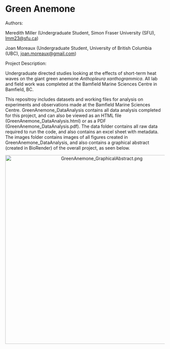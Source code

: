 # Green Anemone

Authors: 

Meredith Miller (Undergraduate Student, Simon Fraser University (SFU), lmm23@sfu.ca)

Joan Moreaux (Undergraduate Student, University of British Columbia (UBC), joan.moreaux@gmail.com)

Project Description:

Undergraduate directed studies looking at the effects of short-term heat waves on the giant green anemone *Anthopleura xanthogrammica*. All lab and field work was completed at the Bamfield Marine Sciences Centre in Bamfield, BC. 

This repositroy includes datasets and working files for analysis on experiments and observations made at the Bamfield Marine Sciences Centre. GreenAnemone_DataAnalysis contains all data analysis completed for this project, and can also be viewed as an HTML file (GreenAnemone_DataAnalysis.html) or as a PDF (GreenAnemone_DataAnalysis.pdf). The data folder contains all raw data required to run the code, and also contains an excel sheet with metadata. The images folder contains images of all figures created in GreenAnemone_DataAnalysis, and also contains a graphical abstract (created in BioRender) of the overall project, as seen below.

<p align="center">
<img width="594" alt="GreenAnemone_GraphicalAbstract.png" src="https://github.com/meredithyvr/Green_Anemone/blob/main/images/GreenAnemone_GraphicalAbstract.png">
